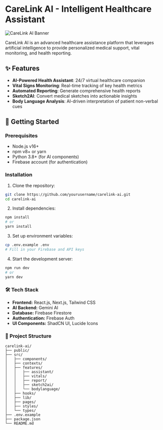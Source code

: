 

# CareLink AI - Intelligent Healthcare Assistant

![CareLink AI Banner](https://raw.githubusercontent.com/bytepriyansh/CareLinkAI/main/public/banner.png)

CareLink AI is an advanced healthcare assistance platform that leverages artificial intelligence to provide personalized medical support, vital monitoring, and health reporting.

## ✨ Features

- **AI-Powered Health Assistant**: 24/7 virtual healthcare companion
- **Vital Signs Monitoring**: Real-time tracking of key health metrics
- **Automated Reporting**: Generate comprehensive health reports
- **Sketch2AI**: Convert medical sketches into actionable insights
- **Body Language Analysis**: AI-driven interpretation of patient non-verbal cues

## 🚀 Getting Started

### Prerequisites
- Node.js v16+
- npm v8+ or yarn
- Python 3.8+ (for AI components)
- Firebase account (for authentication)

### Installation
1. Clone the repository:
```bash
git clone https://github.com/yourusername/carelink-ai.git
cd carelink-ai
```
2. Install dependencies:
```bash
npm install
# or
yarn install
```
3. Set up environment variables:
```bash
cp .env.example .env
# Fill in your Firebase and API keys
```
4. Start the development server:
```bash
npm run dev
# or
yarn dev
```

### 🛠️ Tech Stack

- **Frontend:** React.js, Next.js, Tailwind CSS  
- **AI Backend:** Gemini AI 
- **Database:** Firebase Firestore  
- **Authentication:** Firebase Auth  
- **UI Components:** ShadCN UI, Lucide Icons


### 📂 Project Structure
```
carelink-ai/
├── public/
├── src/
│   ├── components/
│   ├── contexts/
│   ├── features/
│   │   ├── assistant/
│   │   ├── vitals/
│   │   ├── report/
│   │   ├── sketch2ai/
│   │   └── bodylanguage/
│   ├── hooks/
│   ├── lib/
│   ├── pages/
│   ├── styles/
│   └── types/
├── .env.example
├── package.json
└── README.md
```
